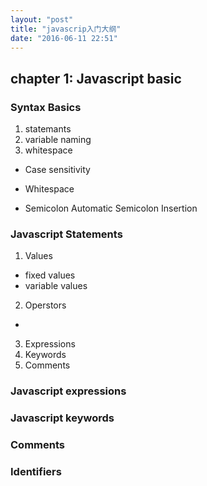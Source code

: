 ```yaml
---
layout: "post"
title: "javascrip入门大纲"
date: "2016-06-11 22:51"
---
```

## chapter 1: Javascript basic

### Syntax Basics

1. statemants
2. variable naming
3. whitespace


* Case sensitivity

* Whitespace

* Semicolon
  Automatic Semicolon Insertion

### Javascript Statements
1. Values
  * fixed values
  * variable values


2. Operstors
  *
3. Expressions
4. Keywords
5. Comments

### Javascript expressions

### Javascript keywords

### Comments

### Identifiers
